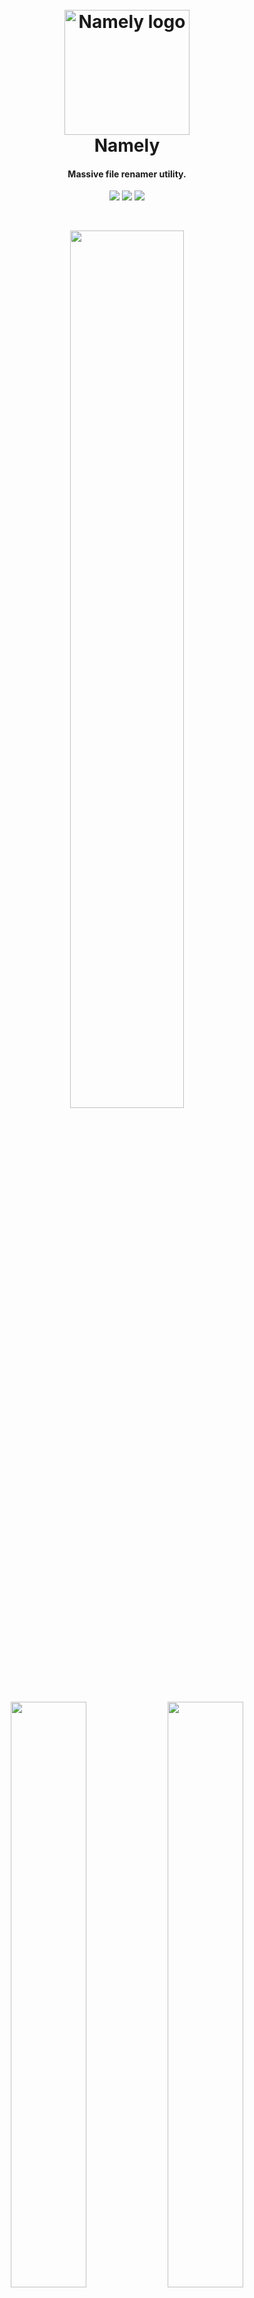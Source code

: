 <h1 align="center">
  <br>
  <img src="http://usbac.com.ve/wp-content/uploads/2018/10/icon.png" alt="Namely logo" width="200">
  <br>
  Namely
  <br>
</h1>

<h4 align="center">Massive file renamer utility.</h4>

<p align="center">
<img src="https://img.shields.io/badge/stability-stable-brightgreen.svg"> 
<img src="https://img.shields.io/badge/version-1.6-blue.svg">
<img src="https://img.shields.io/badge/license-GNU-orange.svg">
</p>

</br>

<p align="center">
<img src="https://mir-s3-cdn-cf.behance.net/project_modules/1400/b2fd8d70938599.5bda517cd6456.png" width="60%" height="60%"> 
</p>

<p align="center">
<img src="https://mir-s3-cdn-cf.behance.net/project_modules/1400/cd34c670938599.5bda517cd69d4.png" width="49%" height="49%"> 
<img src="https://mir-s3-cdn-cf.behance.net/project_modules/1400/219d5370938599.5bda517cd7100.png" width="49%" height="49%"> 
</p>

## Features

* Easy to use, with a Modern interface.
* Preview your changes before applying them.
* Multiple options for modifying your file's name.
* Ability to filter which files will be modified based in a Regular Expression.
* Massive changes under the indicated directory or folder.
* Recursive option, to modify files in the directory's subfolders too.
* Cross-platform, with support for Windows, MacOS and Linux.
* And more...


<p align="center"> 
<img src="http://usbac.com.ve/wp-content/uploads/2018/10/NamelyExample3-min.jpg" width="40%"> 
</p>

## Download

### Java

[Namely 1.5.1 (.jar)](https://github.com/Usbac/Namely/releases/download/v1.5.1/Namely.jar) </br>

### Native Bundles

No java required

[Namely 1.5.1 - Windows (.exe)](https://github.com/Usbac/Namely/releases/download/v1.5.1/Namely.1.5.1-Windows.zip) </br>

[Namely 1.5.1 - Linux (.deb)](https://github.com/Usbac/Namely/releases/download/v1.5.1/Namely.1.5.1-Linux.zip) </br>


## Contributing

When contributing to this repository, you can first discuss the change you wish to make via issue, email, or any other method with me before making a change. Don't be shy :)

## License

This project is licensed under the GNU General Public License v3.0 - see the [LICENSE.md](LICENSE.md) file for details

